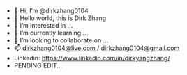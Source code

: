 - 👋 Hi, I’m @dirkzhang0104
- 👋 Hello world, this is Dirk Zhang
- 👀 I’m interested in ...
- 🌱 I’m currently learning ...
- 💞️ I’m looking to collaborate on ...
- 📫 dirkzhang0104@live.com / dirkzhang0104@gmail.com
- Linkedin: https://www.linkedin.com/in/dirkyangzhang/
- PENDING EDIT...

<!---
dirkzhang0104/dirkzhang0104 is a ✨ special ✨ repository because its `README.md` (this file) appears on your GitHub profile.
You can click the Preview link to take a look at your changes.
--->

